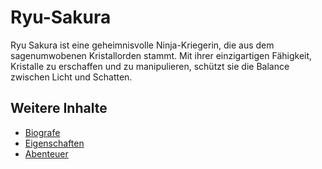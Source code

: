 #  Ryu-Sakura
Ryu Sakura ist eine geheimnisvolle Ninja-Kriegerin, die aus dem sagenumwobenen Kristallorden stammt.
Mit ihrer einzigartigen Fähigkeit, Kristalle zu erschaffen und zu manipulieren, schützt sie die Balance zwischen Licht und Schatten.

## Weitere Inhalte

- [Biografe](biografie.md)
- [Eigenschaften](eigenschaften.txt)
- [Abenteuer](abenteuerr.md)
